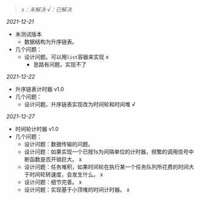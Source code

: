 >  _x：未解决 √：已解决_

_2021-12-21_
* 未测试版本
	* 数据结构为升序链表。
* 几个问题：
	* 设计问题。可以用`list`容器来实现 x
		* 思路有问题，实现不了

_2021-12-22_
* 升序链表计时器 v1.0
* 几个问题：
	* 设计问题。升序链表实现改为时间轮和时间堆 √

_2021-12-27_
* 时间轮计时器 v1.0
* 几个问题：
	* 设计问题：数据传输的问题。
	* 设计问题：如果实现一个已按1s为间隔单位的计时器，频繁的调用信号中断函数是否开销巨大。 x
	* 设计问题：任务堆积，如果时间轮在执行某一个任务队列所花费的时间大于时间轮转速度，会发生什么。 x
	* 设计问题：细节完善。 x
	* 设计问题：实现基于小顶堆的时间计时器。 x